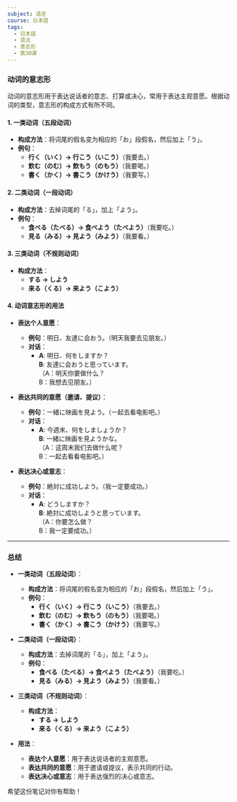 ```yaml
---
subject: 语言
course: 日本語
tags:
  - 日本語
  - 语法
  - 意志形
  - 第30课
---
```


### 动词的意志形

动词的意志形用于表达说话者的意志、打算或决心，常用于表达主观意愿。根据动词的类型，意志形的构成方式有所不同。

#### 1. 一类动词（五段动词）
- **构成方法**：将词尾的假名变为相应的「お」段假名，然后加上「う」。
- **例句**：
  - **行く（いく）→ 行こう（いこう）**（我要去。）
  - **飲む（のむ）→ 飲もう（のもう）**（我要喝。）
  - **書く（かく）→ 書こう（かけう）**（我要写。）

#### 2. 二类动词（一段动词）
- **构成方法**：去掉词尾的「る」，加上「よう」。
- **例句**：
  - **食べる（たべる）→ 食べよう（たべよう）**（我要吃。）
  - **見る（みる）→ 見よう（みよう）**（我要看。）

#### 3. 三类动词（不规则动词）
- **构成方法**：
  - **する → しよう**
  - **来る（くる）→ 来よう（こよう）**

#### 4. 动词意志形的用法
- **表达个人意愿**：
  - **例句**：明日、友達に会おう。（明天我要去见朋友。）
  - **对话**：
    - **A**: 明日、何をしますか？  
      **B**: 友達に会おうと思っています。  
      （A：明天你要做什么？  
       B：我想去见朋友。）

- **表达共同的意愿（邀请、提议）**：
  - **例句**：一緒に映画を見よう。（一起去看电影吧。）
  - **对话**：
    - **A**: 今週末、何をしましょうか？  
      **B**: 一緒に映画を見ようかな。  
      （A：这周末我们去做什么呢？  
       B：一起去看看电影吧。）

- **表达决心或意志**：
  - **例句**：絶対に成功しよう。（我一定要成功。）
  - **对话**：
    - **A**: どうしますか？  
      **B**: 絶対に成功しようと思っています。  
      （A：你要怎么做？  
       B：我一定要成功。）

---

### 总结

- **一类动词（五段动词）**：
  - **构成方法**：将词尾的假名变为相应的「お」段假名，然后加上「う」。
  - **例句**：
    - **行く（いく）→ 行こう（いこう）**（我要去。）
    - **飲む（のむ）→ 飲もう（のもう）**（我要喝。）
    - **書く（かく）→ 書こう（かけう）**（我要写。）

- **二类动词（一段动词）**：
  - **构成方法**：去掉词尾的「る」，加上「よう」。
  - **例句**：
    - **食べる（たべる）→ 食べよう（たべよう）**（我要吃。）
    - **見る（みる）→ 見よう（みよう）**（我要看。）

- **三类动词（不规则动词）**：
  - **构成方法**：
    - **する → しよう**
    - **来る（くる）→ 来よう（こよう）**

- **用法**：
  - **表达个人意愿**：用于表达说话者的主观意愿。
  - **表达共同的意愿**：用于邀请或提议，表示共同的行动。
  - **表达决心或意志**：用于表达强烈的决心或意志。

希望这份笔记对你有帮助！